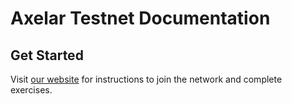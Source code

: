 # Axelar Testnet Documentation

## Get Started
Visit [our website](https://axelardocs.vercel.app/) for instructions to join the network and complete exercises.